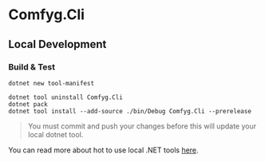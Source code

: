 ﻿# Comfyg.Cli

## Local Development

### Build & Test

```shell
dotnet new tool-manifest
```

```shell
dotnet tool uninstall Comfyg.Cli
dotnet pack
dotnet tool install --add-source ./bin/Debug Comfyg.Cli --prerelease
```

> You must commit and push your changes before this will update your local dotnet tool.

You can read more about hot to use local .NET tools [here](https://learn.microsoft.com/en-us/dotnet/core/tools/local-tools-how-to-use).

